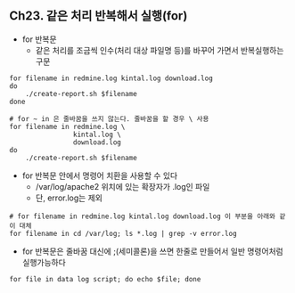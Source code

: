 
## Ch23. 같은 처리 반복해서 실행(for)

- for 반복문
    - 같은 처리를 조금씩 인수(처리 대상 파일명 등)를 바꾸어 가면서 반복실행하는 구문

```
for filename in redmine.log kintal.log download.log
do
    ./create-report.sh $filename
done
    
# for ~ in 은 줄바꿈을 쓰지 않는다. 줄바꿈을 할 경우 \ 사용
for filename in redmine.log \
                kintal.log \
                download.log
do
    ./create-report.sh $filename
```

- for 반복문 안에서 명령어 치환을 사용할 수 있다
    - /var/log/apache2 위치에 있는 확장자가 .log인 파일
    - 단, error.log는 제외

```
# for filename in redmine.log kintal.log download.log 이 부분을 아래와 같이 대체
for filename in cd /var/log; ls *.log | grep -v error.log
```

- for 반복문은 줄바꿈 대신에 ;(세미콜론)을 쓰면 한줄로 만들어서 일반 명령어처럼 실행가능하다

```
for file in data log script; do echo $file; done
```
